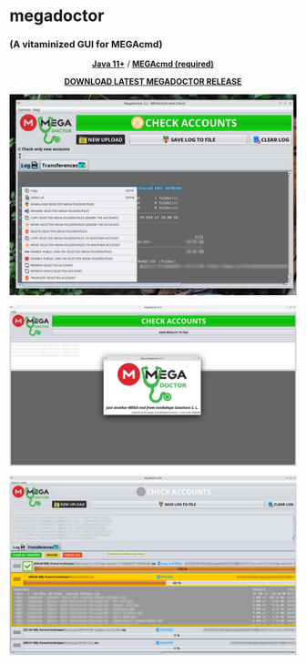 # megadoctor

### (A vitaminized GUI for MEGAcmd)

<p align="center"><a href="https://adoptopenjdk.net/"><b>Java 11+</b></a> / <a href="https://mega.io/cmd"><b>MEGAcmd (required)</b></a></p>
<p align="center"><a href="https://github.com/tonikelope/megadoctor/releases/latest"><b>DOWNLOAD LATEST MEGADOCTOR RELEASE</b></a></p>
<p align="center"><img src="https://github.com/tonikelope/megadoctor/raw/main/snapshots/9900.png"></p>
<p align="center"><img src="https://github.com/tonikelope/megadoctor/raw/main/snapshots/screenshot.png"></p>
<p align="center"><img src="https://github.com/tonikelope/megadoctor/raw/main/snapshots/transfer.png"></p>
